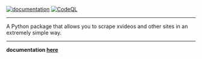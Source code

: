 [![documentation](https://github.com/Lobooooooo14/pornlib/actions/workflows/pages/pages-build-deployment/badge.svg?branch=gh-pages)](https://github.com/Lobooooooo14/pornlib/actions/workflows/pages/pages-build-deployment)
[![CodeQL](https://github.com/Lobooooooo14/pornlib/actions/workflows/codeql-analysis.yml/badge.svg?branch=main)](https://github.com/Lobooooooo14/pornlib/actions/workflows/codeql-analysis.yml)

***

A Python package that allows you to scrape xvideos and other sites in an extremely simple way.

***

**documentation [here](https://lobooooooo14.github.io/pornlib/)**

